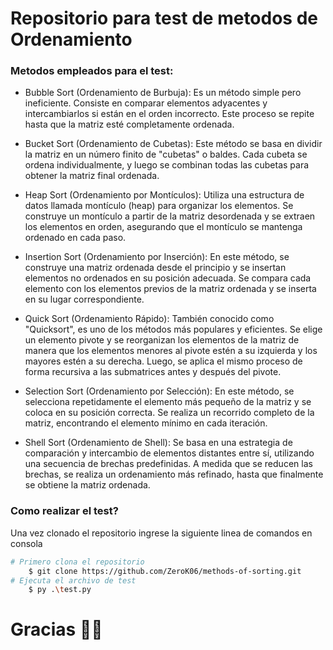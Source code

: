 # Repositorio para test de metodos de Ordenamiento

### Metodos empleados para el test:

- Bubble Sort (Ordenamiento de Burbuja): Es un método simple pero ineficiente. Consiste en comparar elementos adyacentes y intercambiarlos si están en el orden incorrecto. Este proceso se repite hasta que la matriz esté completamente ordenada.

- Bucket Sort (Ordenamiento de Cubetas): Este método se basa en dividir la matriz en un número finito de "cubetas" o baldes. Cada cubeta se ordena individualmente, y luego se combinan todas las cubetas para obtener la matriz final ordenada.

- Heap Sort (Ordenamiento por Montículos): Utiliza una estructura de datos llamada montículo (heap) para organizar los elementos. Se construye un montículo a partir de la matriz desordenada y se extraen los elementos en orden, asegurando que el montículo se mantenga ordenado en cada paso.

- Insertion Sort (Ordenamiento por Inserción): En este método, se construye una matriz ordenada desde el principio y se insertan elementos no ordenados en su posición adecuada. Se compara cada elemento con los elementos previos de la matriz ordenada y se inserta en su lugar correspondiente.

- Quick Sort (Ordenamiento Rápido): También conocido como "Quicksort", es uno de los métodos más populares y eficientes. Se elige un elemento pivote y se reorganizan los elementos de la matriz de manera que los elementos menores al pivote estén a su izquierda y los mayores estén a su derecha. Luego, se aplica el mismo proceso de forma recursiva a las submatrices antes y después del pivote.

- Selection Sort (Ordenamiento por Selección): En este método, se selecciona repetidamente el elemento más pequeño de la matriz y se coloca en su posición correcta. Se realiza un recorrido completo de la matriz, encontrando el elemento mínimo en cada iteración.

- Shell Sort (Ordenamiento de Shell): Se basa en una estrategia de comparación y intercambio de elementos distantes entre sí, utilizando una secuencia de brechas predefinidas. A medida que se reducen las brechas, se realiza un ordenamiento más refinado, hasta que finalmente se obtiene la matriz ordenada.

### Como realizar el test?

Una vez clonado el repositorio ingrese la siguiente linea de comandos en consola

```bash
# Primero clona el repositorio
    $ git clone https://github.com/ZeroK06/methods-of-sorting.git
# Ejecuta el archivo de test
    $ py .\test.py

```

# Gracias 💚💚
